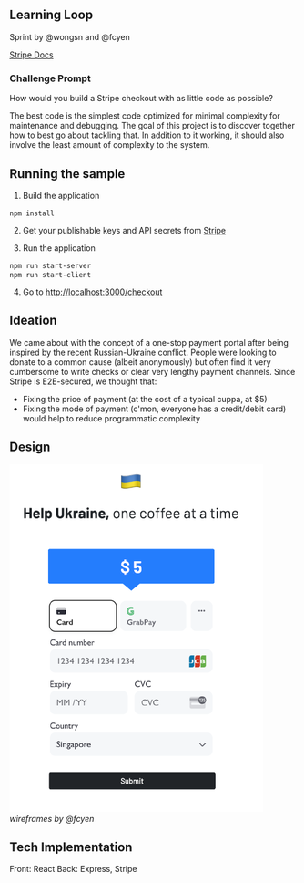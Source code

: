 ## Learning Loop

Sprint by @wongsn and @fcyen

[Stripe Docs](https://stripe.com/docs/checkout/quickstart?client=next)

### Challenge Prompt

How would you build a Stripe checkout with as little code as possible?

The best code is the simplest code optimized for minimal complexity for maintenance and debugging. The goal of this project is to discover together how to best go about tackling that. In addition to it working, it should also involve the least amount of complexity to the system.

## Running the sample

1. Build the application

```
npm install
```

2. Get your publishable keys and API secrets from [Stripe]('https://dashboard.stripe.com/apikeys')

3. Run the application

```
npm run start-server
npm run start-client
```

4. Go to [http://localhost:3000/checkout](http://localhost:3000/checkout)

## Ideation

We came about with the concept of a one-stop payment portal after being inspired by the recent Russian-Ukraine conflict. People were looking to donate to a common cause (albeit anonymously) but often find it very cumbersome to write checks or clear very lengthy payment channels. Since Stripe is E2E-secured, we thought that:

- Fixing the price of payment (at the cost of a typical cuppa, at $5)
- Fixing the mode of payment (c'mon, everyone has a credit/debit card)
  would help to reduce programmatic complexity

## Design

![demo](./demo.png)
_wireframes by @fcyen_

## Tech Implementation

Front: React
Back: Express, Stripe
